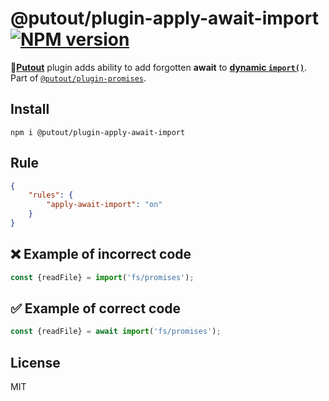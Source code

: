 # @putout/plugin-apply-await-import [![NPM version][NPMIMGURL]][NPMURL]

[NPMIMGURL]: https://img.shields.io/npm/v/@putout/plugin-apply-await-import.svg?style=flat&longCache=true
[NPMURL]: https://npmjs.org/package/@putout/plugin-apply-await-import"npm"

🐊[**Putout**](https://github.com/coderaiser/putout) plugin adds ability to add forgotten **await** to [**dynamic `import()`**](https://developer.mozilla.org/en-US/docs/Web/JavaScript/Reference/Statements/import#dynamic_imports). Part of [`@putout/plugin-promises`](https://www.npmjs.com/package/@putout/plugin-promises).

## Install

```
npm i @putout/plugin-apply-await-import
```

## Rule

```json
{
    "rules": {
        "apply-await-import": "on"
    }
}
```

## ❌ Example of incorrect code

```js
const {readFile} = import('fs/promises');
```

## ✅ Example of correct code

```js
const {readFile} = await import('fs/promises');
```

## License

MIT
